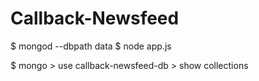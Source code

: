 Callback-Newsfeed
=================
$ mongod --dbpath data
$ node app.js

$ mongo
\> use callback-newsfeed-db
\> show collections
